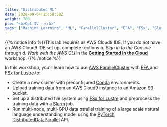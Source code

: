 ```yaml
---
title: "Distributed ML"
date: 2020-09-04T15:58:58Z
weight: 700
pre: "<b>Opt IV ⁃ </b>"
tags: ["Machine Learning", "ML", "ParallelCluster", "EFA", "FSx", "Slurm"]
---
```


{{% notice info %}}This lab requires an AWS Cloud9 IDE. If you do not have an AWS Cloud9 IDE set up, complete sections *a. Sign in to the Console* through *d. Work with the AWS CLI* in the [**Getting Started in the Cloud**](/02-aws-getting-started.html) workshop.
{{% /notice %}}

In this workshop, you'll learn how to use [AWS ParallelCluster](https://aws.amazon.com/hpc/parallelcluster/) with [ EFA ](https://aws.amazon.com/hpc/efa/) and [FSx for Lustre](https://aws.amazon.com/fsx/lustre/) to:

 - Create a new cluster with preconfigured [Conda](https://docs.conda.io/projects/conda/en/latest/index.html) environments.
 - Upload training data from an AWS Cloud9 instance to an Amazon S3 bucket.
 - Set up a distributed file system using [FSx for Lustre](https://aws.amazon.com/fsx/lustre/) and preprocess the training data with a [Slurm](https://slurm.schedmd.com/documentation.html) job.
 - Run multi-node, multi-GPU data parallel training of a large scale natural language understanding model using the [PyTorch DistributedDataParallel](https://pytorch.org/tutorials/intermediate/ddp_tutorial.html) API.
